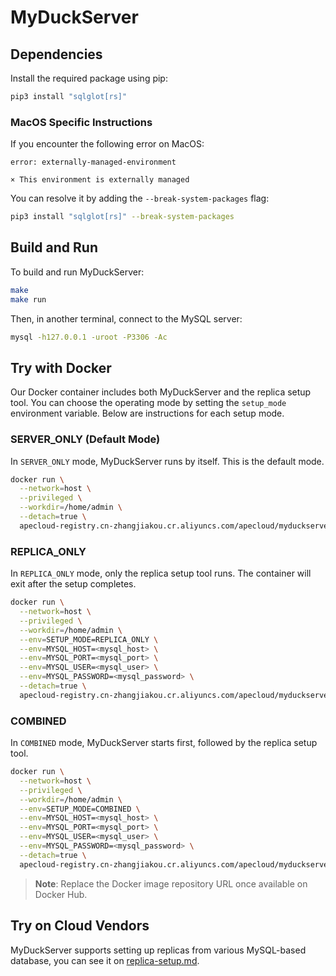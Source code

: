 # MyDuckServer

## Dependencies

Install the required package using pip:

```bash
pip3 install "sqlglot[rs]"
```

### MacOS Specific Instructions

If you encounter the following error on MacOS:

```
error: externally-managed-environment

× This environment is externally managed
```

You can resolve it by adding the `--break-system-packages` flag:

```bash
pip3 install "sqlglot[rs]" --break-system-packages
```

## Build and Run

To build and run MyDuckServer:

```bash
make
make run
```

Then, in another terminal, connect to the MySQL server:

```bash
mysql -h127.0.0.1 -uroot -P3306 -Ac
```

## Try with Docker

Our Docker container includes both MyDuckServer and the replica setup tool. You can choose the operating mode by setting the `setup_mode` environment variable. Below are instructions for each setup mode.

### SERVER_ONLY (Default Mode)

In `SERVER_ONLY` mode, MyDuckServer runs by itself. This is the default mode.

```bash
docker run \
  --network=host \
  --privileged \
  --workdir=/home/admin \
  --detach=true \
  apecloud-registry.cn-zhangjiakou.cr.aliyuncs.com/apecloud/myduckserver:latest
```

### REPLICA_ONLY

In `REPLICA_ONLY` mode, only the replica setup tool runs. The container will exit after the setup completes.

```bash
docker run \
  --network=host \
  --privileged \
  --workdir=/home/admin \
  --env=SETUP_MODE=REPLICA_ONLY \
  --env=MYSQL_HOST=<mysql_host> \
  --env=MYSQL_PORT=<mysql_port> \
  --env=MYSQL_USER=<mysql_user> \
  --env=MYSQL_PASSWORD=<mysql_password> \
  --detach=true \
  apecloud-registry.cn-zhangjiakou.cr.aliyuncs.com/apecloud/myduckserver:latest
```

### COMBINED

In `COMBINED` mode, MyDuckServer starts first, followed by the replica setup tool.

```bash
docker run \
  --network=host \
  --privileged \
  --workdir=/home/admin \
  --env=SETUP_MODE=COMBINED \
  --env=MYSQL_HOST=<mysql_host> \
  --env=MYSQL_PORT=<mysql_port> \
  --env=MYSQL_USER=<mysql_user> \
  --env=MYSQL_PASSWORD=<mysql_password> \
  --detach=true \
  apecloud-registry.cn-zhangjiakou.cr.aliyuncs.com/apecloud/myduckserver:latest
```

> **Note**: Replace the Docker image repository URL once available on Docker Hub.

## Try on Cloud Vendors
MyDuckServer supports setting up replicas from various MySQL-based database, you can see it on [replica-setup.md](docs/tutorial/replica-setup-rds).
